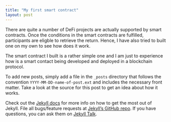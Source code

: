 ```yaml
---
title: "My first smart contract"
layout: post
---
```


There are quite a number of DeFi projects are actually supported by smart contracts. Once the conditions in the smart contracts are fulfilled, participants are eligble to retrieve the return. Hence, I have also tried to built one on my own to see how does it work.

The smart contract I built is a rather simple one and I am just to experience how is a smart contact being developed and deployed in a blockchain protocol.

To add new posts, simply add a file in the `_posts` directory that follows the convention `YYYY-MM-DD-name-of-post.ext` and includes the necessary front matter. Take a look at the source for this post to get an idea about how it works.


Check out the [Jekyll docs][jekyll-docs] for more info on how to get the most out of Jekyll. File all bugs/feature requests at [Jekyll’s GitHub repo][jekyll-gh]. If you have questions, you can ask them on [Jekyll Talk][jekyll-talk].

[jekyll-docs]: http://jekyllrb.com/docs/home
[jekyll-gh]:   https://github.com/jekyll/jekyll
[jekyll-talk]: https://talk.jekyllrb.com/
